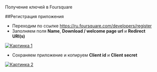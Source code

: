 Получение ключей в Foursquare

##Регистрация приложения

* Переходим по ссылке <https://ru.foursquare.com/developers/register>
* Заполняем поля **Name**, **Download / welcome page url** и **Redirect URI(s)**

[![Картинка 1](http://st.bezumkin.ru/files/5/6/f/56faea13d7d0f2ed1970321f11bc0c4a.png)](http://st.bezumkin.ru/files/5/6/f/56faea13d7d0f2ed1970321f11bc0c4a.png)

* Сохраняем приложение и копируем **Client id** и **Client secret**

[![Картинка 2](http://st.bezumkin.ru/files/1/a/b/1ab80d3e1fc11ba271d6a4f2f0d56870.png)](http://st.bezumkin.ru/files/1/a/b/1ab80d3e1fc11ba271d6a4f2f0d56870.png)
